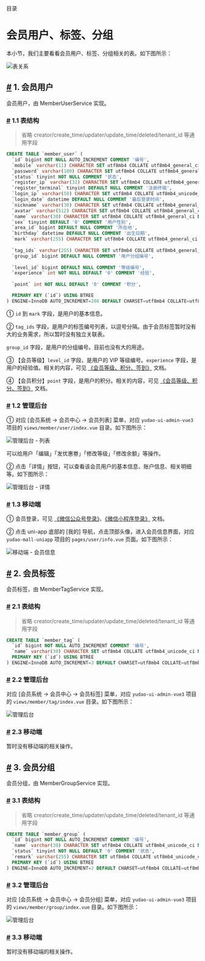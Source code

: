 目录

# 会员用户、标签、分组

本小节，我们主要看看会员用户、标签、分组相关的表。如下图所示：

![表关系](./static/表关系.png)

## [#](#_1-会员用户) 1. 会员用户

会员用户，由 MemberUserService 实现。

### [#](#_1-1-表结构) 1.1 表结构

> 省略 creator/create\_time/updater/update\_time/deleted/tenant\_id 等通用字段

```sql
CREATE TABLE `member_user` (
  `id` bigint NOT NULL AUTO_INCREMENT COMMENT '编号',
  `mobile` varchar(11) CHARACTER SET utf8mb4 COLLATE utf8mb4_general_ci DEFAULT NULL COMMENT '手机号',
  `password` varchar(100) CHARACTER SET utf8mb4 COLLATE utf8mb4_general_ci NOT NULL DEFAULT '' COMMENT '密码',
  `status` tinyint NOT NULL COMMENT '状态',
  `register_ip` varchar(32) CHARACTER SET utf8mb4 COLLATE utf8mb4_general_ci NOT NULL COMMENT '注册 IP',
  `register_terminal` tinyint DEFAULT NULL COMMENT '注册终端',
  `login_ip` varchar(50) CHARACTER SET utf8mb4 COLLATE utf8mb4_unicode_ci DEFAULT '' COMMENT '最后登录IP',
  `login_date` datetime DEFAULT NULL COMMENT '最后登录时间',
  `nickname` varchar(30) CHARACTER SET utf8mb4 COLLATE utf8mb4_general_ci NOT NULL DEFAULT '' COMMENT '用户昵称',
  `avatar` varchar(512) CHARACTER SET utf8mb4 COLLATE utf8mb4_general_ci NOT NULL DEFAULT '' COMMENT '头像',
  `name` varchar(30) CHARACTER SET utf8mb4 COLLATE utf8mb4_general_ci DEFAULT '' COMMENT '真实名字',
  `sex` tinyint DEFAULT '0' COMMENT '用户性别',
  `area_id` bigint DEFAULT NULL COMMENT '所在地',
  `birthday` datetime DEFAULT NULL COMMENT '出生日期',
  `mark` varchar(255) CHARACTER SET utf8mb4 COLLATE utf8mb4_general_ci DEFAULT NULL COMMENT '会员备注',
  
  `tag_ids` varchar(255) CHARACTER SET utf8mb4 COLLATE utf8mb4_general_ci DEFAULT NULL COMMENT '用户标签编号列表，以逗号分隔',
  `group_id` bigint DEFAULT NULL COMMENT '用户分组编号',
  
  `level_id` bigint DEFAULT NULL COMMENT '等级编号',
  `experience` int NOT NULL DEFAULT '0' COMMENT '经验',
  
  `point` int NOT NULL DEFAULT '0' COMMENT '积分',

  PRIMARY KEY (`id`) USING BTREE
) ENGINE=InnoDB AUTO_INCREMENT=286 DEFAULT CHARSET=utf8mb4 COLLATE=utf8mb4_general_ci COMMENT='会员用户';

```

① `id` 到 `mark` 字段，是用户的基本信息。

② `tag_ids` 字段，是用户的标签编号列表，以逗号分隔。由于会员标签暂时没有大的业务需求，所以暂时没有独立关联表。

`group_id` 字段，是用户的分组编号。目前也没有大的用途。

③ 【会员等级】`level_id` 字段，是用户的 VIP 等级编号。`experience` 字段，是用户的经验值。相关的内容，可见 [《会员等级、积分、签到》](/member/level/) 文档。

④ 【会员积分】`point` 字段，是用户的积分。相关的内容，可见 [《会员等级、积分、签到》](/member/level/) 文档。

### [#](#_1-2-管理后台) 1.2 管理后台

① 对应 \[会员系统 -> 会员中心 -> 会员列表\] 菜单，对应 `yudao-ui-admin-vue3` 项目的 `views/member/user/index.vue` 目录。如下图所示：

![管理后台 - 列表](./static/会员用户-管理后台-列表.png)

可以给用户「编辑」「发优惠劵」「修改等级」「修改余额」等操作。

② 点击「详情」按钮，可以查看该会员用户的基本信息、账户信息、相关明细等。如下图所示：

![管理后台 - 详情](./static/会员用户-管理后台-详情.png)

### [#](#_1-3-移动端) 1.3 移动端

① 会员登录，可见 [《微信公众号登录》](/member/weixin-mp-login/)、[《微信小程序登录》](/member/weixin-lite-login/) 文档。

② 点击 uni-app 底部的 \[我的\] 导航，点击顶部头像，进入会员信息界面，对应 `yudao-mall-uniapp` 项目的 `pages/user/info.vue` 页面。如下图所示：

![移动端 - 会员信息](./static/会员用户-移动端-会员信息.png)

## [#](#_2-会员标签) 2. 会员标签

会员标签，由 MemberTagService 实现。

### [#](#_2-1-表结构) 2.1 表结构

> 省略 creator/create\_time/updater/update\_time/deleted/tenant\_id 等通用字段

```sql
CREATE TABLE `member_tag` (
  `id` bigint NOT NULL AUTO_INCREMENT COMMENT '编号',
  `name` varchar(30) CHARACTER SET utf8mb4 COLLATE utf8mb4_unicode_ci NOT NULL DEFAULT '' COMMENT '标签名称',
  PRIMARY KEY (`id`) USING BTREE
) ENGINE=InnoDB AUTO_INCREMENT=3 DEFAULT CHARSET=utf8mb4 COLLATE=utf8mb4_unicode_ci COMMENT='会员标签';

```

### [#](#_2-2-管理后台) 2.2 管理后台

对应 \[会员系统 -> 会员中心 -> 会员标签\] 菜单，对应 `yudao-ui-admin-vue3` 项目的 `views/member/tag/index.vue` 目录。如下图所示：

![管理后台](./static/会员标签-管理后台.png)

### [#](#_2-3-移动端) 2.3 移动端

暂时没有移动端的相关操作。

## [#](#_3-会员分组) 3. 会员分组

会员分组，由 MemberGroupService 实现。

### [#](#_3-1-表结构) 3.1 表结构

> 省略 creator/create\_time/updater/update\_time/deleted/tenant\_id 等通用字段

```sql
CREATE TABLE `member_group` (
  `id` bigint NOT NULL AUTO_INCREMENT COMMENT '编号',
  `name` varchar(30) CHARACTER SET utf8mb4 COLLATE utf8mb4_unicode_ci NOT NULL DEFAULT '' COMMENT '名称',
  `status` tinyint NOT NULL DEFAULT '0' COMMENT '状态',
  `remark` varchar(255) CHARACTER SET utf8mb4 COLLATE utf8mb4_unicode_ci NOT NULL DEFAULT '' COMMENT '备注',
  PRIMARY KEY (`id`) USING BTREE
) ENGINE=InnoDB AUTO_INCREMENT=2 DEFAULT CHARSET=utf8mb4 COLLATE=utf8mb4_unicode_ci COMMENT='用户分组';

```

### [#](#_3-2-管理后台) 3.2 管理后台

对应 \[会员系统 -> 会员中心 -> 会员分组\] 菜单，对应 `yudao-ui-admin-vue3` 项目的 `views/member/group/index.vue` 目录。如下图所示：

![管理后台](./static/会员分组-管理后台.png)

### [#](#_3-3-移动端) 3.3 移动端

暂时没有移动端的相关操作。